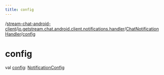 ```yaml
---
title: config
---
```

/[stream-chat-android-client](../../index.md)/[io.getstream.chat.android.client.notifications.handler](../index.md)/[ChatNotificationHandler](index.md)/[config](config.md)  
  
  
  
# config  
val [config](config.md): [NotificationConfig](../NotificationConfig/index.md)
